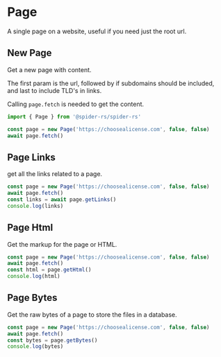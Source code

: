 # Page

A single page on a website, useful if you need just the root url.

## New Page

Get a new page with content.

The first param is the url, followed by if subdomains should be included, and last to include TLD's in links.

Calling `page.fetch` is needed to get the content.

```ts
import { Page } from '@spider-rs/spider-rs'

const page = new Page('https://choosealicense.com', false, false)
await page.fetch()
```

## Page Links

get all the links related to a page.

```ts
const page = new Page('https://choosealicense.com', false, false)
await page.fetch()
const links = await page.getLinks()
console.log(links)
```

## Page Html

Get the markup for the page or HTML.

```ts
const page = new Page('https://choosealicense.com', false, false)
await page.fetch()
const html = page.getHtml()
console.log(html)
```

## Page Bytes

Get the raw bytes of a page to store the files in a database.

```ts
const page = new Page('https://choosealicense.com', false, false)
await page.fetch()
const bytes = page.getBytes()
console.log(bytes)
```
